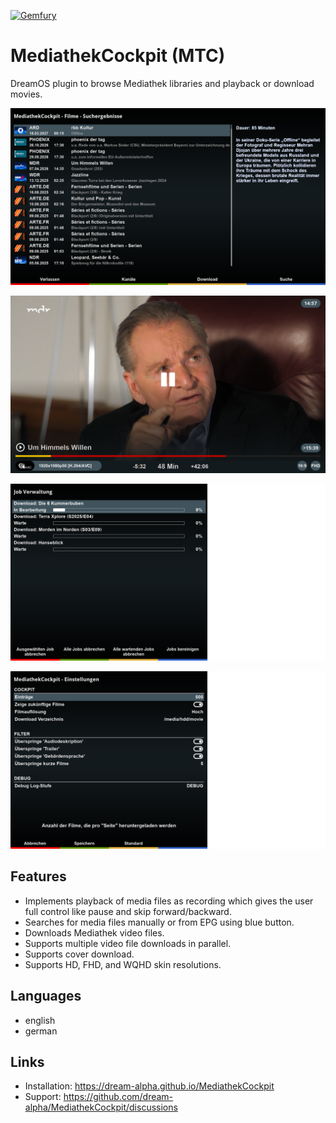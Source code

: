 [![Gemfury](https://badge.fury.io/fp/gemfury.svg)](https://gemfury.com/f/partner)

# MediathekCockpit (MTC)
DreamOS plugin to browse Mediathek libraries and playback or download movies.

![Screenshot](mtc1.png)

![Screenshot](mtc4.png)

![Screenshot](mtc2.png)

![Screenshot](mtc3.png)

## Features
- Implements playback of media files as recording which gives the user full control like pause and skip forward/backward.
- Searches for media files manually or from EPG using blue button.
- Downloads Mediathek video files.
- Supports multiple video file downloads in parallel.
- Supports cover download.
- Supports HD, FHD, and WQHD skin resolutions.

## Languages
- english
- german

## Links
- Installation: https://dream-alpha.github.io/MediathekCockpit
- Support: https://github.com/dream-alpha/MediathekCockpit/discussions
